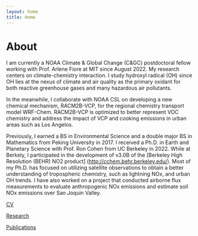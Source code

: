 ```yaml
---
layout: home
title: Home
---
```


# About

I am currently a NOAA Climate & Global Change (C&GC) postdoctoral fellow working with Prof. Arlene Fiore at MIT since August 2022. My research centers on climate-chemistry interaction. I study hydroxyl radical (OH) since OH lies at the nexus of climate and air quality as the primary oxidant for both reactive greenhouse gases and many hazardous air pollutants.

In the meanwhile, I collaborate with NOAA CSL on developing a new chemical mechanism, RACM2B-VCP, for the regional chemistry transport model WRF-Chem. RACM2B-VCP is optimized to better represent VOC chemistry and address the impact of VCP and cooking emissions in urban areas such as Los Angelos. 

Previously, I earned a BS in Environmental Science and a double major BS in Mathematics from Peking University in 2017. I received a Ph.D. in Earth and Planetary Science with Prof. Ron Cohen from UC Berkeley in 2022. While at Berkely, I participated in the development of v3.0B of the [Berkeley High Resolution (BEHR) NO2 product] (http://cchem.behr.berkeley.edu/). Most of my Ph.D. has focused on utilizing satellite observations to obtain a better understanding of tropospheric chemistry, such as lightning NOx, and urban OH trends. I have also worked on a project that conducted airborne flux measurements to evaluate anthropogenic NOx emissions and estimate soil NOx emissions over San Joquin Valley.

[CV](/cv.pdf) 

[Research](/research) 

[Publications](/publication) 



